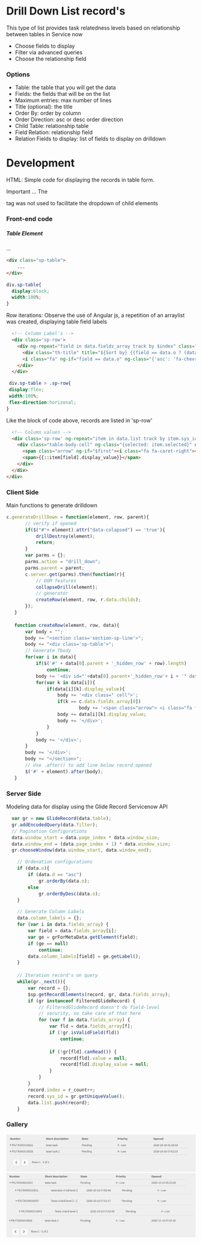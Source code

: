# Drill Down List record's


This type of list provides task relatedness levels based on relationship between tables in Service now

- Choose fields to display
- Filter via advanced queries
- Choose the relationship field

### Options

- Table: the table that you will get the data
- Fields: the fields that will be on the list
- Maximum entries: max number of lines
- Title (optional): the title
- Order By: order by column
- Order Direction: asc or desc order direction
- Child Table: relationship table
- Field Relation: relationship field
- Relation Fields to display: list of fields to display on drilldown


# Development

HTML: Simple code for displaying the records in table form.

Important ... The <table> tag was not used to facilitate the dropdown of child elements


### Front-end code

##### Table Element
...
```html
<div class="sp-table">
    ...
</div>
```

```CSS
div.sp-table{
  display:block;
  width:100%;
}
```

Row iterations: 
Observe the use of Angular js, a repetition of an arraylist was created, displaying table field labels 

```html
  <!-- Column Label's -->
  <div class='sp-row'>
    <div ng-repeat="field in data.fields_array track by $index" class="table-header-cell">
      <div class="th-title" title="${Sort by} {{field == data.o ? (data.d == 'asc' ?  '${Descending}': '${Ascending}') : '${Ascending}'}}" role="button" tabindex="0" aria-label="{{data.column_labels[field]}}"><b>{{data.column_labels[field]}}</b></div>
      <i class="fa" ng-if="field == data.o" ng-class="{'asc': 'fa-chevron-up', 'desc': 'fa-chevron-down'}[data.d]"></i>
    </div>
  </div>
  ```
  
 ```CSS
  div.sp-table > .sp-row{
  display:flex;
  width:100%;
  flex-direction:horizonal;
}
```
  Like the block of code above, records are listed in 'sp-row'

```HTML
  <!-- Column values -->
  <div class='sp-row' ng-repeat="item in data.list track by item.sys_id" id="tab_row{{item.index}}" data-colapsed="false" ng-click="c.generateDrillDown('tab_row' + item.index , item.index, item.sys_id)">
    <div class="table-body-cell" ng-class="{selected: item.selected}" ng-click="go(item.targetTable, item)" ng-repeat="field in ::data.fields_array" data-field="{{::field}}" data-th="{{::data.column_labels[field]}}">
      <span class="arrow" ng-if="$first"><i class="fa fa-caret-right"></i> </span>
      <span>{{::item[field].display_value}}</span>
    </div>
  </div>
</div>
 ```

### Client Side

Main functions to generate drilldown

 ```JAVASCRIPT
 c.generateDrillDown = function(element, row, parent){
		// verify if opened 
		if($("#"+ element).attr("data-colapsed") == 'true'){
			drillDestroy(element);
			return;
		}	
		var parms = {};
		parms.action = "drill_down";
		parms.parent = parent;
		c.server.get(parms).then(function(r){
		    // DOM features
			collapseDrill(element);
			// generator
			createRow(element, row, r.data.childs);
		});
	}
	
	function createRow(element, row, data){
		var body = "";
		body += "<section class='section-sp-line'>";
		body += "<div class='sp-table'>";
		// Generate Tbody
		for(var i in data){
			if($('#' + data[0].parent + '_hidden_row' + row).length)
				continue;
			body += '<div id="'+data[0].parent+'_hidden_row'+ i + '" data-row="'+ i +'" data-parent="' + data[i].sys_id +'" class="sp-row drill_down_item">';
			for(var k in data[i]){
				if(data[i][k].display_value){	
					body += '<div class=" cell">';
					if(k == c.data.fields_array[0])
							body += '<span class="arrow"> <i class="fa fa-caret-right"></i> </span>';	
					body += data[i][k].display_value;
					body += '</div>';
				}
			}
			body += '</div>';
		}
		body += '</div>';
		body += "</section>";
		// Use .after() to add line below record opened
		$('#' + element).after(body);
	}
 ```
 
 
 ### Server Side
 
 Modeling data for display using the Glide Record Servicenow API
 
  ```JAVASCRIPT
    var gr = new GlideRecord(data.table);
	gr.addEncodedQuery(data.filter);
	// Pagination Configurations
	data.window_start = data.page_index * data.window_size;
	data.window_end = (data.page_index + 1) * data.window_size;
	gr.chooseWindow(data.window_start, data.window_end);
```

```JAVASCRIPT
    // Ordenation configurations
	if (data.o){
		if (data.d == "asc")
			gr.orderBy(data.o);
		else
			gr.orderByDesc(data.o);
	}
```

```JAVASCRIPT
    // Generate Column Labels 
	data.column_labels = {};
	for (var i in data.fields_array) {
		var field = data.fields_array[i];
		var ge = grForMetaData.getElement(field);
		if (ge == null)
			continue;
		data.column_labels[field] = ge.getLabel();
	}

    // Iteration record's on query
	while(gr._next()){
		var record = {};
		$sp.getRecordElements(record, gr, data.fields_array);
		if (gr instanceof FilteredGlideRecord) {
			// FilteredGlideRecord doesn't do field-level
			// security, so take care of that here
			for (var f in data.fields_array) {
				var fld = data.fields_array[f];
				if (!gr.isValidField(fld))
					continue;

				if (!gr[fld].canRead()) {
					record[fld].value = null;
					record[fld].display_value = null;
				}
			}
		}
		record.index = r_count++;
		record.sys_id = gr.getUniqueValue();
		data.list.push(record);
	}
  ```
 
### Gallery
![Drill_Down](https://github.com/WillianCostaOCL/service-now-sp/blob/main/Components/Drill%20Down%20List/drill_down_list_closed.png)
![Drill_Down](https://github.com/WillianCostaOCL/service-now-sp/blob/main/Components/Drill%20Down%20List/drill_down_list_open_level_2.png)

